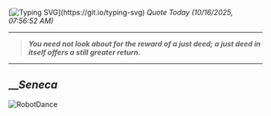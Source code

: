 [![Typing SVG](https://readme-typing-svg.herokuapp.com?font=Press+Start+2P&color=C2F784&size=35&width=900&height=100&lines=Hello+World%2C+I'm+Hung+!)](https://git.io/typing-svg) 
_Quote Today (10/16/2025, 07:56:52 AM)_
___
>**_You need not look about for the reward of a just deed; a just deed in itself offers a still greater return._**
___

## __**_Seneca_**

![RobotDance](src/assets/images/robot-dancing-dribble.gif?style=center)
